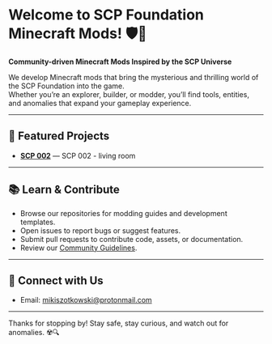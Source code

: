 # Welcome to SCP Foundation Minecraft Mods! 🛡️🧱

**Community-driven Minecraft Mods Inspired by the SCP Universe**

We develop Minecraft mods that bring the mysterious and thrilling world of the SCP Foundation into the game.  
Whether you’re an explorer, builder, or modder, you’ll find tools, entities, and anomalies that expand your gameplay experience.

---

## 🌟 Featured Projects
- **[SCP 002](https://github.com/SCP-Foundation-Minecraft-Mods/scp002)** — SCP 002 - living room

---

## 📚 Learn & Contribute
- Browse our repositories for modding guides and development templates.
- Open issues to report bugs or suggest features.
- Submit pull requests to contribute code, assets, or documentation.
- Review our [Community Guidelines](https://github.com/SCP-Foundation-Minecraft-Mods/.github/blob/main/CODE_OF_CONDUCT.md).

---

## 💬 Connect with Us
- Email: mikiszotkowski@protonmail.com

---

Thanks for stopping by! Stay safe, stay curious, and watch out for anomalies. ☢️🔍
